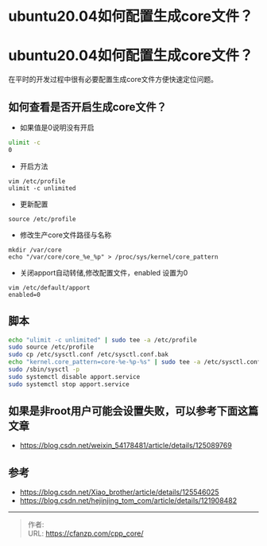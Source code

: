 # ubuntu20.04如何配置生成core文件？


<!--more-->
# ubuntu20.04如何配置生成core文件？
在平时的开发过程中很有必要配置生成core文件方便快速定位问题。
## 如何查看是否开启生成core文件？
- 如果值是0说明没有开启
```bash
ulimit -c
0
```

- 开启方法
```
vim /etc/profile
ulimit -c unlimited
```

- 更新配置
```
source /etc/profile
```
- 修改生产core文件路径与名称
```
mkdir /var/core
echo "/var/core/core_%e_%p" > /proc/sys/kernel/core_pattern
```

- 关闭apport自动转储,修改配置文件，enabled 设置为0
```
vim /etc/default/apport
enabled=0
```

## 脚本
```bash
echo "ulimit -c unlimited" | sudo tee -a /etc/profile
sudo source /etc/profile
sudo cp /etc/sysctl.conf /etc/sysctl.conf.bak
echo "kernel.core_pattern=core-%e-%p-%s" | sudo tee -a /etc/sysctl.conf
sudo /sbin/sysctl -p
sudo systemctl disable apport.service
sudo systemctl stop apport.service
```

## 如果是非root用户可能会设置失败，可以参考下面这篇文章
- https://blog.csdn.net/weixin_54178481/article/details/125089769

## 参考
- https://blog.csdn.net/Xiao_brother/article/details/125546025
- https://blog.csdn.net/hejinjing_tom_com/article/details/121908482


---

> 作者:   
> URL: https://cfanzp.com/cpp_core/  

